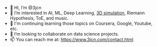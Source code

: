 - 👋 Hi, I’m @3jcn
- 👀 I’m interested in AI, ML, Deep Learning, [3D simulation](https://www.new3jcn.com/simulation.html), Riemann Hypothesis, ToE, and music.
- 🌱 I'm continuing learning those topics on Coursera, Google, Youtube, etc.
- 💞️ I’m looking to collaborate on data science projects.
- 📫 You can reach me at: https://www.3jcn.com/contact.html

<!---
3jcn/3jcn is a ✨ special ✨ repository because its `README.md` (this file) appears on your GitHub profile.
You can click the Preview link to take a look at your changes.
--->
